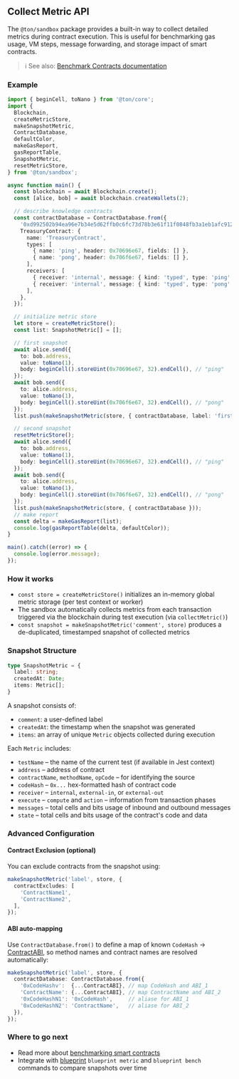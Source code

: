 ## Collect Metric API

The `@ton/sandbox` package provides a built-in way to collect detailed metrics during contract execution. This is useful for benchmarking gas usage, VM steps, message forwarding, and storage impact of smart contracts.

> ℹ️ See also: [Benchmark Contracts documentation](../README.md#benchmark-contracts)

### Example

```ts
import { beginCell, toNano } from '@ton/core';
import {
  Blockchain,
  createMetricStore,
  makeSnapshotMetric,
  ContractDatabase,
  defaultColor,
  makeGasReport,
  gasReportTable,
  SnapshotMetric,
  resetMetricStore,
} from '@ton/sandbox';

async function main() {
  const blockchain = await Blockchain.create();
  const [alice, bob] = await blockchain.createWallets(2);

  // describe knowledge contracts
  const contractDatabase = ContractDatabase.from({
    '0xd992502b94ea96e7b34e5d62ffb0c6fc73d78b3e61f11f0848fb3a1eb1afc912': 'TreasuryContract',
    TreasuryContract: {
      name: 'TreasuryContract',
      types: [
        { name: 'ping', header: 0x70696e67, fields: [] },
        { name: 'pong', header: 0x706f6e67, fields: [] },
      ],
      receivers: [
        { receiver: 'internal', message: { kind: 'typed', type: 'ping' } },
        { receiver: 'internal', message: { kind: 'typed', type: 'pong' } },
      ],
    },
  });

  // initialize metric store
  let store = createMetricStore();
  const list: SnapshotMetric[] = [];

  // first snapshot
  await alice.send({
    to: bob.address,
    value: toNano(1),
    body: beginCell().storeUint(0x70696e67, 32).endCell(), // "ping"
  });
  await bob.send({
    to: alice.address,
    value: toNano(1),
    body: beginCell().storeUint(0x706f6e67, 32).endCell(), // "pong"
  });
  list.push(makeSnapshotMetric(store, { contractDatabase, label: 'first' }));

  // second snapshot
  resetMetricStore();
  await alice.send({
    to: bob.address,
    value: toNano(1),
    body: beginCell().storeUint(0x70696e67, 32).endCell(), // "ping"
  });
  await bob.send({
    to: alice.address,
    value: toNano(1),
    body: beginCell().storeUint(0x706f6e67, 32).endCell(), // "pong"
  });
  list.push(makeSnapshotMetric(store, { contractDatabase }));
  // make report
  const delta = makeGasReport(list);
  console.log(gasReportTable(delta, defaultColor));
}

main().catch((error) => {
  console.log(error.message);
});
```

### How it works

* `const store = createMetricStore()` initializes an in-memory global metric storage (per test context or worker)
* The sandbox automatically collects metrics from each transaction triggered via the blockchain during test execution (via `collectMetric()`)
* `const snapshot = makeSnapshotMetric('comment', store)` produces a de-duplicated, timestamped snapshot of collected metrics

### Snapshot Structure

```ts
type SnapshotMetric = {
  label: string;
  createdAt: Date;
  items: Metric[];
}
```

A snapshot consists of:

* `comment`: a user-defined label
* `createdAt`: the timestamp when the snapshot was generated
* `items`: an array of unique `Metric` objects collected during execution

Each `Metric` includes:

* `testName` – the name of the current test (if available in Jest context)
* `address` – address of contract
* `contractName`, `methodName`, `opCode` – for identifying the source
* `codeHash` – `0x...` hex-formatted hash of contract code
* `receiver` – `internal`, `external-in`, or `external-out`
* `execute` – `compute` and `action` – information from transaction phases
* `messages` – total cells and bits usage of inbound and outbound messages
* `state` – total cells and bits usage of the contract's code and data

### Advanced Configuration

#### Contract Exclusion (optional)

You can exclude contracts from the snapshot using:

```ts
makeSnapshotMetric('label', store, {
  contractExcludes: [
    'ContractName1',
    'ContractName2',
  ],
});
```

#### ABI auto-mapping

Use `ContractDatabase.from()` to define a map of known `CodeHash` → [ContractABI](https://github.com/ton-org/ton-core/blob/c627c266030cb95d07dbea950dc8af36a3307d37/src/contract/ContractABI.ts), so method names and contract names are resolved automatically:

```ts
makeSnapshotMetric('label', store, {
  contractDatabase: ContractDatabase.from({
    '0xCodeHashv':  {...ContractABI}, // map CodeHash and ABI_1
    'ContractName': {...ContractABI}, // map ContractName and ABI_2
    '0xCodeHashN1': '0xCodeHash',     // aliase for ABI_1
    '0xCodeHashN2': 'ContractName',   // aliase for ABI_2
  }),
});
```

### Where to go next

* Read more about [benchmarking smart contracts](../README.md#benchmark-contracts)
* Integrate with [blueprint](https://github.com/ton-org/blueprint#benchmark-contracts) `blueprint metric` and `blueprint bench` commands to compare snapshots over time
